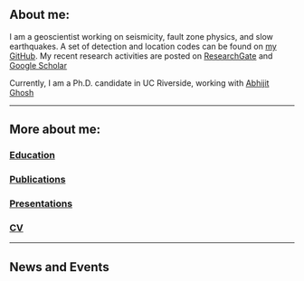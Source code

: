 ## About me:

I am a geoscientist working on seismicity, fault zone physics, and slow earthquakes. A set of detection and location codes can be found on [my GitHub](https://github.com/YijianZhou). My recent research activities are posted on [ResearchGate](https://www.researchgate.net/profile/Yijian-Zhou-3) and [Google Scholar](https://scholar.google.com/citations?user=JgxHkKgAAAAJ&hl=en)

Currently, I am a Ph.D. candidate in UC Riverside, working with [Abhijit Ghosh](http://faculty.ucr.edu/~aghosh/)

* * *
## More about me:

### [Education](./education.html)  
### [Publications](./publications.html)  
### [Presentations](./presentations.html)  
### [CV](https://drive.google.com/file/d/12lSJNPkeHWBsTb9aXwIMMQQQTyVbrVRe/view?usp=share_link)  

* * *
## News and Events

